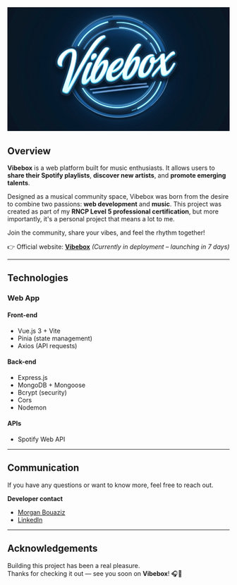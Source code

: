<img src="./frontend/src/assets/logov.jpeg" alt="Vibebox Logo" />

## Overview

**Vibebox** is a web platform built for music enthusiasts. It allows users to **share their Spotify playlists**, **discover new artists**, and **promote emerging talents**.

Designed as a musical community space, Vibebox was born from the desire to combine two passions: **web development** and **music**. This project was created as part of my **RNCP Level 5 professional certification**, but more importantly, it's a personal project that means a lot to me.

Join the community, share your vibes, and feel the rhythm together!

👉 Official website: **[Vibebox](http)** _(Currently in deployment – launching in 7 days)_

---

## Technologies

### Web App

#### Front-end

- Vue.js 3 + Vite
- Pinia (state management)
- Axios (API requests)

#### Back-end

- Express.js
- MongoDB + Mongoose
- Bcrypt (security)
- Cors
- Nodemon

#### APIs

- Spotify Web API

---

## Communication

If you have any questions or want to know more, feel free to reach out.

**Developer contact**

- [Morgan Bouaziz](https://github.com/Morg92b)
- [LinkedIn](https://www.linkedin.com/in/morgan-bouaziz-50a2811b6/)

---

## Acknowledgements

Building this project has been a real pleasure.  
Thanks for checking it out — see you soon on **Vibebox**! 🎧🚀
